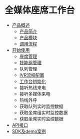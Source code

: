 

# 全媒体座席工作台

* [产品概述](a-a.md)
  * [产品简介](a-a/chan-pin-jian-jie.md)
  * [产品模块](a-a/chan-pin-mo-kuai.md)
  * [调用流程](a-a/diao-yong-liu-cheng.md)
* [开始使用](README.md)
  * [座席管理](zuo-xi-guan-li.md)
  * [技能组管理](ji-neng-zu-guan-li.md)
  * 队列管理
  * [IVR流程配置](ivrliu-cheng-pei-zhi.md)
  * [工作台初始化](gong-zuo-tai-chu-shi-hua.md)
  * 接听热线来电
  * 接听多媒体来电
  * 热线外呼
  * 获取队列实时监控数据
  * 获取坐席组实时监控数据
  * 获取坐席实时监控数据
* [API接口](wen-dang-biao-ti.md)
* [SDK及demo案例](sdkji-demo-an-li.md)



